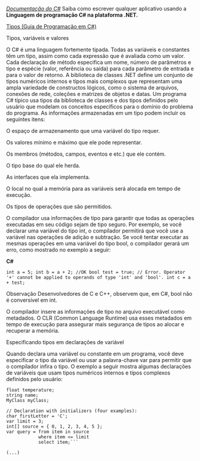 
[_Documentação do C#_](https://docs.microsoft.com/pt-br/dotnet/csharp/) Saiba como escrever qualquer aplicativo usando a **Linguagem de programação C# na plataforma .NET.**

[Tipos (Guia de Programação em C#)](https://docs.microsoft.com/pt-br/dotnet/csharp/programming-gue/types/) 

Tipos, variáveis e valores

O C# é uma linguagem fortemente tipada. Todas as variáveis e constantes têm um tipo, assim como cada expressão que é avaliada como um valor. Cada declaração de método especifica um nome, número de parâmetros e tipo e espécie (valor, referência ou saída) para cada parâmetro de entrada e para o valor de retorno. A biblioteca de classes .NET define um conjunto de tipos numéricos internos e tipos mais complexos que representam uma ampla variedade de constructos lógicos, como o sistema de arquivos, conexões de rede, coleções e matrizes de objetos e datas. Um programa C# típico usa tipos da biblioteca de classes e dos tipos definidos pelo usuário que modelam os conceitos específicos para o domínio do problema do programa.
As informações armazenadas em um tipo podem incluir os seguintes itens:

O espaço de armazenamento que uma variável do tipo requer.

Os valores mínimo e máximo que ele pode representar.

Os membros (métodos, campos, eventos e etc.) que ele contém.

O tipo base do qual ele herda.

As interfaces que ela implementa.

O local no qual a memória para as variáveis será alocada em tempo de execução.

Os tipos de operações que são permitidos.

O compilador usa informações de tipo para garantir que todas as operações executadas em seu código sejam de tipo seguro. Por exemplo, se você declarar uma variável do tipo int, o compilador permitirá que você use a variável nas operações de adição e subtração. Se você tentar executar as mesmas operações em uma variável do tipo bool, o compilador gerará um erro, como mostrado no exemplo a seguir:

**C#**

```int a = 5; int b = a + 2; //OK bool test = true; // Error. Operator '+' cannot be applied to operands of type 'int' and 'bool'. int c = a + test;```

 Observação
Desenvolvedores de C e C++, observem que, em C#, bool não é conversível em int.

O compilador insere as informações de tipo no arquivo executável como metadados. O CLR (Common Language Runtime) usa esses metadados em tempo de execução para assegurar mais segurança de tipos ao alocar e recuperar a memória.

Especificando tipos em declarações de variável

Quando declara uma variável ou constante em um programa, você deve especificar o tipo da variável ou usar a palavra-chave var para permitir que o compilador infira o tipo. O exemplo a seguir mostra algumas declarações de variáveis que usam tipos numéricos internos e tipos complexos definidos pelo usuário:

```// Declaration only:
float temperature;
string name;
MyClass myClass;

// Declaration with initializers (four examples):
char firstLetter = 'C';
var limit = 3;
int[] source = { 0, 1, 2, 3, 4, 5 };
var query = from item in source
            where item <= limit
            select item;```

(...)
